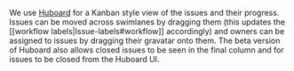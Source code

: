 We use [Huboard](https://huboard.com/FakeItEasy/FakeItEasy) for a Kanban style view of the issues and their progress. Issues can be moved across swimlanes by dragging them (this updates the [[workflow labels|Issue-labels#workflow]] accordingly) and owners can be assigned to issues by dragging their gravatar onto them. The beta version of Huboard also allows closed issues to be seen in the final column and for issues to be closed from the Huboard UI.
